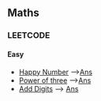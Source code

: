 ## Maths
### LEETCODE
#### Easy
* [Happy Number](https://leetcode.com/problems/happy-number/) -->[Ans](/maths/leetcode/easy/happy_num.cpp)
* [Power of three](https://leetcode.com/problems/power-of-three/) -->[Ans](/maths/leetcode/easy/pow_of_3.cpp)
* [Add Digits](https://leetcode.com/problems/add-digits/) --> [Ans](/maths/leetcode/easy/add_dig.cpp)
